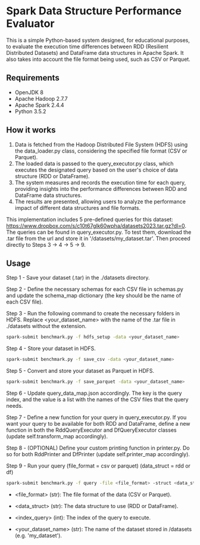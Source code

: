 # Spark Data Structure Performance Evaluator

This is a simple Python-based system designed, for educational purposes, to evaluate the execution time differences between RDD (Resilient Distributed Datasets) and DataFrame data structures in Apache Spark. It also takes into account the file format being used, such as CSV or Parquet.

## Requirements

- OpenJDK 8
- Apache Hadoop 2.7.7
- Apache Spark 2.4.4
- Python 3.5.2

## How it works

1. Data is fetched from the Hadoop Distributed File System (HDFS) using the data_loader.py class, considering the specified file format (CSV or Parquet).
2. The loaded data is passed to the query_executor.py class, which executes the designated query based on the user's choice of data structure (RDD or DataFrame).
3. The system measures and records the execution time for each query, providing insights into the performance differences between RDD and DataFrame data structures.
4. The results are presented, allowing users to analyze the performance impact of different data structures and file formats.

This implementation includes 5 pre-defined queries for this dataset: https://www.dropbox.com/s/c10t67glk60wpha/datasets2023.tar.gz?dl=0. The queries can be found in query_executor.py. To test them, download the .tar file from the url and store it in '/datasets/my_dataset.tar'. Then proceed directly to Steps 3 -> 4 -> 5 -> 9.

## Usage
Step 1 - Save your dataset (.tar) in the ./datasets directory.

Step 2 - Define the necessary schemas for each CSV file in schemas.py and update the schema_map dictionary (the key should be the name of each CSV file).

Step 3 - Run the following command to create the necessary folders in HDFS. Replace <your_dataset_name> with the name of the .tar file in ./datasets without the extension.
```bash
spark-submit benchmark.py -f hdfs_setup -data <your_dataset_name>
```

Step 4 - Store your dataset in HDFS.
```bash
spark-submit benchmark.py -f save_csv -data <your_dataset_name>
```

Step 5 - Convert and store your dataset as Parquet in HDFS.
```bash
spark-submit benchmark.py -f save_parquet -data <your_dataset_name>
```

Step 6 - Update query_data_map.json accordingly. The key is the query index, and the value is a list with the names of the CSV files that the query needs.

Step 7 - Define a new function for your query in query_executor.py. If you want your query to be available for both RDD and DataFrame, define a new function in both the RddQueryExecutor and DfQueryExecutor classes (update self.transform_map accordingly).

Step 8 - (OPTIONAL) Define your custom printing function in printer.py. Do so for both RddPrinter and DfPrinter (update self.printer_map accordingly).

Step 9 - Run your query (file_format = csv or parquet) (data_struct = rdd or df)
```bash
spark-submit benchmark.py -f query -file <file_format> -struct <data_struct> -idx_q <index_query> -data <your_dataset_name> -v 1
```

- <file_format> (str): The file format of the data (CSV or Parquet).

- <data_struct> (str): The data structure to use (RDD or DataFrame).

- <index_query> (int): The index of the query to execute.

- <your_dataset_name> (str): The name of the dataset stored in /datasets (e.g. 'my_dataset').
